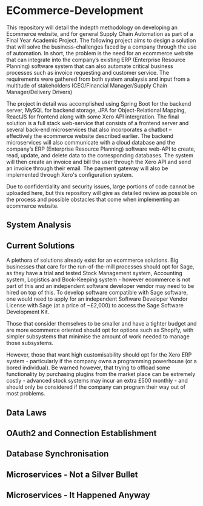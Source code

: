 # ECommerce-Development
<p> This repository will detail the indepth methodology on developing an Ecommerce website, and for general Supply Chain Automation as part of a Final Year Academic Project. The following project aims to design a solution that will solve the business-challenges faced by a company through the use of automation. In short, the problem is the need for an ecommerce website that can integrate into the company’s existing ERP (Enterprise Resource Planning) software system that can also automate critical business processes such as invoice requesting and customer service. The requirements were gathered from both system analaysis and input from a multitude of stakeholders (CEO/Financial Manager/Supply Chain Manager/Delivery Drivers) </p>

<p> The project in detail was accomplished using Spring Boot for the backend server, MySQL for backend storage, JPA for Object-Relational Mapping, ReactJS for frontend along with some Xero API intergration. The final solution is a full stack web-service that consists of a frontend server and several back-end microservices that also incorporates a chatbot – effectively the ecommerce website described earlier. The backend microservices will also communicate with a cloud database and the company’s ERP (Enterprise Resource Planning) software web-API to create, read, update, and delete data to the corresponding databases. The system will then create an invoice and bill the user through the Xero API and send an invoice through their email. The payment gateway will also be implemented through Xero's configuration system. </p>
  
<p> Due to confidentiality and security issues, large portions of code cannot be uploaded here, but this repository will give as detailed review as possible on the process and possible obstacles that come when implementing an ecommerce website. </p>



<h2> System Analysis </h2>

<h2> Current Solutions </h2>
<p> A plethora of solutions already exist for an ecommerce solutions. Big businesses that care for the run-of-the-mill processes should opt for Sage, as they have a trial and tested Stock Management system, Accounting system, Logistics and Book-Keeping system - however ecommerce is not part of this and an independent software developer vendor may need to be hired on top of this. To develop software compatible with Sage software, one would need to apply for an independent Software Developer Vendor License with Sage (at a price of ~£2,000) to access the Sage Software Development Kit. </p>
  
<p> Those that consider themselves to be smaller and have a tighter budget and are more ecommerce oriented should opt for options such as Shopify, with simpler subsystems that minimise the amount of work needed to manage those subsystems.  </p>

<p> However, those that want high customisability should opt for the Xero ERP system - particularly if the company owns a programming powerhouse (or a bored individual). Be warned however, that trying to offload some functionality by purchasing plugins from the market place can be extremely costly - advanced stock systems may incur an extra £500 monthly - and should only be considered if the company can program their way out of most problems.</p>

<h2> Data Laws </h2>

<h2> OAuth2 and Connection Establishment </h2>

<h2> Database Synchronisation </h2>

<h2> Microservices - Not a Silver Bullet </h2>

<h2> Microservices - It Happened Anyway </h2>


